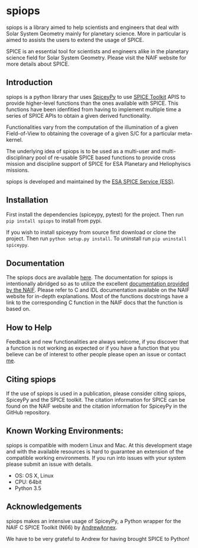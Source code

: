 spiops
======

spiops is a library aimed to help scientists and engineers that deal with 
Solar System Geometry mainly for planetary science. More in particular is 
aimed to assists the users to extend the usage of SPICE.

SPICE is an essential tool for scientists and engineers alike in the 
planetary science field for Solar System Geometry. Please visit the NAIF 
website  for more details about SPICE.
 

Introduction
------------

spiops is a python library thar uses [SpiceyPy](https://github.com/AndrewAnnex/SpiceyPy) to use [SPICE Toolkit](https://naif.jpl.nasa.gov/naif/>) APIS to provide higher-level functions than the ones available 
with SPICE. This functions have been idenfitied from having to implement 
multiple time a series of SPICE APIs to obtain a given derived functionality.

Functionalities vary from the computation of the illumination of a given 
Field-of-View to obtaining the coverage of a given S/C for a particular 
meta-kernel.

The underlying idea of spiops is to be used as a multi-user and 
multi-disciplinary pool of re-usable SPICE based functions to provide cross 
mission and discipline support of SPICE for ESA Planetary and Heliophyiscs 
missions. 

spiops is developed and maintained by the [ESA SPICE Service (ESS)](https://spice.esac.esa.int).


Installation
------------

First install the dependencies (spiceypy, pytest) for the project. Then
run ``pip install spiops`` to install from pypi.

If you wish to install spiceypy from source first download or clone the project. Then run ``python setup.py install``.
To uninstall run ``pip uninstall spiceypy``.

Documentation
-------------

The spiops docs are available [here](ftp://spiftp.esac.esa.int/spiops/html/index.html).
The documentation for spiops is intentionally abridged so as to utilize the 
excellent [documentation provided by the
NAIF](http://naif.jpl.nasa.gov/pub/naif/toolkit_docs/C/index.html).
Please refer to C and IDL documentation available on the NAIF website
for in-depth explanations. Most of the functions docstrings have a 
link to the
corresponding C function in the NAIF docs that the function is based on.

How to Help
-----------

Feedback and new functionalities are always welcome, if you discover that a 
function is not 
working as expected or if you have a function that you believe can be of 
interest to other people please open an issue or contact [me](marc.costa@esa.int).

Citing spiops
--------------

If the use of spiops is used in a publication, please consider
citing spiops, SpiceyPy and the SPICE toolkit. The citation information
for SPICE can be found on the NAIF website and the citation information for 
SpiceyPy in the GitHub repository.



Known Working Environments:
---------------------------

spiops is compatible with modern Linux and Mac. At this development stage and
with the available resources is hard to guarantee an extension of the 
compatible working environments. If you run into issues with your system 
please submit an issue with details. 

- OS: OS X, Linux
- CPU: 64bit
- Python 3.5

Acknowledgements
----------------

spiops makes an intensive usage of SpiceyPy, a Python wrapper for the 
NAIF C SPICE Toolkit (N66) by [AndrewAnnex](https://github.com/AndrewAnnex/).

We have to be very grateful to Andrew for having brought SPICE to Python!
